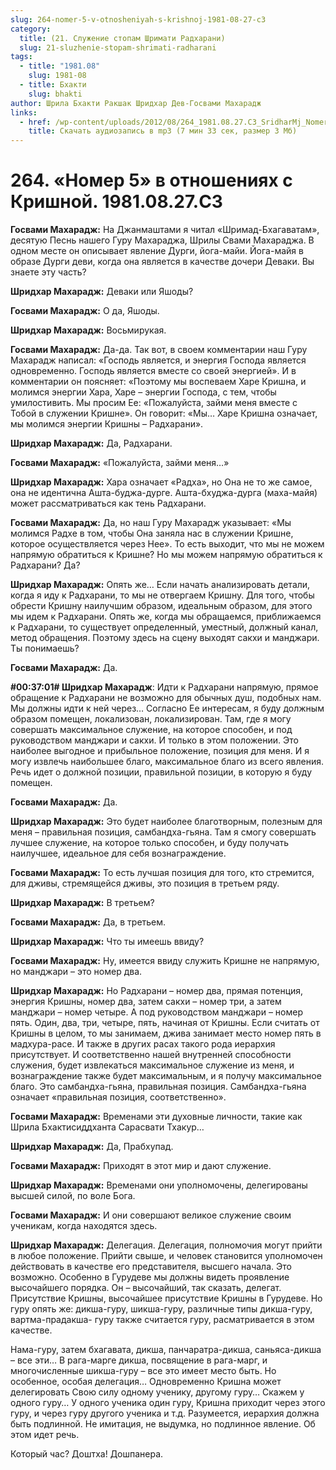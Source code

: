 ```yaml
---
slug: 264-nomer-5-v-otnosheniyah-s-krishnoj-1981-08-27-c3
category:
  title: (21. Служение стопам Шримати Радхарани)
  slug: 21-sluzhenie-stopam-shrimati-radharani
tags:
  - title: "1981.08"
    slug: 1981-08
  - title: Бхакти
    slug: bhakti
author: Шрила Бхакти Ракшак Шридхар Дев-Госвами Махарадж
links:
  - href: /wp-content/uploads/2012/08/264_1981.08.27.C3_SridharMj_Nomer_5_v_otnosheniyah_s_Krishnoy.mp3
    title: Скачать аудиозапись в mp3 (7 мин 33 сек, размер 3 Мб)
---
```


# 264. «Номер 5» в отношениях с Кришной. 1981.08.27.C3

**Госвами Махарадж:** На Джанмаштами я читал «Шримад-Бхагаватам», десятую Песнь нашего Гуру Махараджа, Шрилы Свами Махараджа. В одном месте он описывает явление Дурги, йога-майи. Йога-майя в образе Дурги деви, когда она является в качестве дочери Деваки. Вы знаете эту часть?

**Шридхар Махарадж:** Деваки или Яшоды?

**Госвами Махарадж:** О да, Яшоды.

**Шридхар Махарадж:** Восьмирукая.

**Госвами Махарадж:** Да-да. Так вот, в своем комментарии наш Гуру Махарадж написал: «Господь является, и энергия Господа является одновременно. Господь является вместе со своей энергией». И в комментарии он поясняет: «Поэтому мы воспеваем Харе Кришна, и молимся энергии Хара, Харе – энергии Господа, с тем, чтобы умилостивить. Мы просим Ее: «Пожалуйста, займи меня вместе с Тобой в служении Кришне». Он говорит: «Мы… Харе Кришна означает, мы молимся энергии Кришны – Радхарани».

**Шридхар Махарадж:** Да, Радхарани.

**Госвами Махарадж:** «Пожалуйста, займи меня…»

**Шридхар Махарадж:** Хара означает «Радха», но Она не то же самое, она не идентична Ашта-буджа-дурге. Ашта-бхуджа-дурга (маха-майя) может рассматриваться как тень Радхарани.

**Госвами Махарадж:** Да, но наш Гуру Махарадж указывает: «Мы молимся Радхе в том, чтобы Она заняла нас в служении Кришне, которое осуществляется через Нее». То есть выходит, что мы не можем напрямую обратиться к Кришне? Но мы можем напрямую обратиться к Радхарани? Да?

**Шридхар Махарадж:** Опять же… Если начать анализировать детали, когда я иду к Радхарани, то мы не отвергаем Кришну. Для того, чтобы обрести Кришну наилучшим образом, идеальным образом, для этого мы идем к Радхарани. Опять же, когда мы обращаемся, приближаемся к Радхарани, то существует определенный, уместный, должный канал, метод обращения. Поэтому здесь на сцену выходят сакхи и манджари. Ты понимаешь?

**Госвами Махарадж:** Да.

**#00:37:01# Шридхар Махарадж**: Идти к Радхарани напрямую, прямое обращение к Радхарани не возможно для обычных душ, подобных нам. Мы должны идти к ней через… Согласно Ее интересам, я буду должным образом помещен, локализован, локализирован. Там, где я могу совершать максимальное служение, на которое способен, и под руководством манджари и сакхи. И только в этом положении. Это наиболее выгодное и прибыльное положение, позиция для меня. И я могу извлечь наибольшее благо, максимальное благо из всего явления. Речь идет о должной позиции, правильной позиции, в которую я буду помещен.

**Госвами Махарадж:** Да.

**Шридхар Махарадж:** Это будет наиболее благотворным, полезным для меня – правильная позиция, самбандха-гьяна. Там я смогу совершать лучшее служение, на которое только способен, и буду получать наилучшее, идеальное для себя вознаграждение.

**Госвами Махарадж:** То есть лучшая позиция для того, кто стремится, для дживы, стремящейся дживы, это позиция в третьем ряду.

**Шридхар Махарадж:** В третьем?

**Госвами Махарадж:** Да, в третьем.

**Шридхар Махарадж:** Что ты имеешь ввиду?

**Госвами Махарадж:** Ну, имеется ввиду служить Кришне не напрямую, но манджари – это номер два.

**Шридхар Махарадж:** Но Радхарани – номер два, прямая потенция, энергия Кришны, номер два, затем сакхи – номер три, а затем манджари – номер четыре. А под руководством манджари – номер пять. Один, два, три, четыре, пять, начиная от Кришны. Если считать от Кришны в целом, то мы занимаем, джива занимает место номер пять в мадхура-расе. И также в других расах такого рода иерархия присутствует. И соответственно нашей внутренней способности служения, будет извлекаться максимальное служение из меня, и вознаграждение также будет максимальным, и я получу максимальное благо. Это самбандха-гьяна, правильная позиция. Самбандха-гьяна означает «правильная позиция, соответственно».

**Госвами Махарадж:** Временами эти духовные личности, такие как Шрила Бхактисиддханта Сарасвати Тхакур…

**Шридхар Махарадж:** Да, Прабхупад.

**Госвами Махарадж:** Приходят в этот мир и дают служение.

**Шридхар Махарадж:** Временами они уполномочены, делегированы высшей силой, по воле Бога.

**Госвами Махарадж:** И они совершают великое служение своим ученикам, когда находятся здесь.

**Шридхар Махарадж:** Делегация. Делегация, полномочия могут прийти в любое положение. Прийти свыше, и человек становится уполномочен действовать в качестве его представителя, высшего начала. Это возможно. Особенно в Гурудеве мы должны видеть проявление высочайшего порядка. Он – высочайший, так сказать, делегат. Присутствие Кришны, высочайшее присутствие Кришны в Гурудеве. Но гуру опять же: дикша-гуру, шикша-гуру, различные типы дикша-гуру, вартма-прадакша- гуру также считается гуру, расматривается в этом качестве.

Нама-гуру, затем бхагавата, дикша, панчаратра-дикша, саньяса-дикша – все эти… В рага-марге дикша, посвящение в рага-марг, и многочисленные шикша-гуру – все это имеет место быть. Но особенное, особая делегация… Одновременно Кришна может делегировать Свою силу одному ученику, другому гуру… Скажем у одного гуру… У одного ученика один гуру, Кришна приходит через этого гуру, и через гуру другого ученика и т.д. Разумеется, иерархия должна быть подлинной. Не имитация, не выдумка, но подлинное явление. Об этом идет речь.

Который час? Доштха! Дошпанера.

